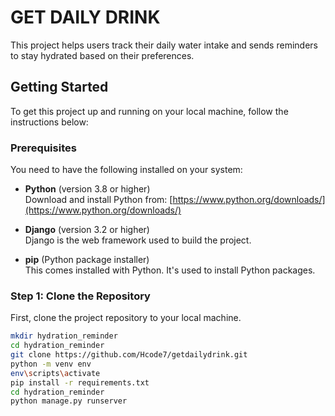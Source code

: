 # **GET DAILY DRINK**

This project helps users track their daily water intake and sends reminders to stay hydrated based on their preferences.

## **Getting Started**

To get this project up and running on your local machine, follow the instructions below:

### **Prerequisites**

You need to have the following installed on your system:

- **Python** (version 3.8 or higher)  
  Download and install Python from: [https://www.python.org/downloads/](https://www.python.org/downloads/)

- **Django** (version 3.2 or higher)  
  Django is the web framework used to build the project.

- **pip** (Python package installer)  
  This comes installed with Python. It's used to install Python packages.

### **Step 1: Clone the Repository**

First, clone the project repository to your local machine.

```bash
mkdir hydration_reminder
cd hydration_reminder
git clone https://github.com/Hcode7/getdailydrink.git
python -m venv env
env\scripts\activate
pip install -r requirements.txt
cd hydration_reminder
python manage.py runserver
